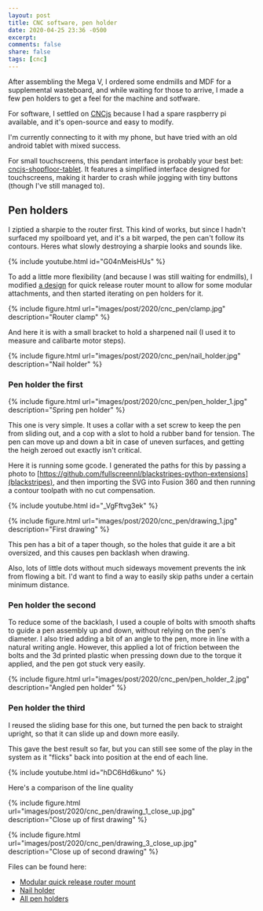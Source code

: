 ```yaml
---
layout: post
title: CNC software, pen holder
date: 2020-04-25 23:36 -0500
excerpt: 
comments: false
share: false
tags: [cnc]
---
```


After assembling the Mega V, I ordered some endmills and MDF for a supplemental wasteboard, and while waiting for those to arrive, I made a few pen holders to get a feel for the machine and sotfware.

For software, I settled on [CNCjs](https://cnc.js.org/) because I had a spare raspberry pi available, and it's open-source and easy to modify.

I'm currently connecting to it with my phone, but have tried with an old android tablet with mixed success.

For small touchscreens, this pendant interface is probably your best bet: [cncjs-shopfloor-tablet](https://github.com/cncjs/cncjs-shopfloor-tablet). It features a simplified interface designed for touchscreens, making it harder to crash while jogging with tiny buttons (though I've still managed to).


## Pen holders

I ziptied a sharpie to the router first. This kind of works, but since I hadn't surfaced my spoilboard yet, and it's a bit warped, the pen can't follow its contours. Heres what slowly destroying a sharpie looks and sounds like.

{% include youtube.html id="G04nMeisHUs" %}

To add a little more flexibility (and because I was still waiting for endmills), I modified [a design](https://www.thingiverse.com/thing:1023812) for quick release router mount to allow for some modular attachments, and then started iterating on pen holders for it.

{% include figure.html url="images/post/2020/cnc_pen/clamp.jpg" description="Router clamp" %}

And here it is with a small bracket to hold a sharpened nail (I used it to measure and calibarte motor steps).

{% include figure.html url="images/post/2020/cnc_pen/nail_holder.jpg" description="Nail holder" %}


### Pen holder the first

{% include figure.html url="images/post/2020/cnc_pen/pen_holder_1.jpg" description="Spring pen holder" %}

This one is very simple. It uses a collar with a set screw to keep the pen from sliding out, and a cop with a slot to hold a rubber band for tension. The pen can move up and down a bit in case of uneven surfaces, and getting the heigh zeroed out exactly isn't critical.

Here it is running some gcode. I generated the paths for this by passing a photo to [https://github.com/fullscreennl/blackstripes-python-extensions](blackstripes), and then importing the SVG into Fusion 360 and then running a contour toolpath with no cut compensation.

{% include youtube.html id="_VgFftvg3ek" %}

{% include figure.html url="images/post/2020/cnc_pen/drawing_1.jpg" description="First drawing" %}

This pen has a bit of a taper though, so the holes that guide it are a bit oversized, and this causes pen backlash when drawing.

Also, lots of little dots without much sideways movement prevents the ink from flowing a bit. I'd want to find a way to easily skip paths under a certain minimum distance.

### Pen holder the second

To reduce some of the backlash, I used a couple of bolts with smooth shafts to guide a pen assembly up and down, without relying on the pen's diameter. I also tried adding a bit of an angle to the pen, more in line with a natural writing angle. However, this applied a lot of friction between the bolts and the 3d printed plastic when pressing down due to the torque it applied, and the pen got stuck very easily.

{% include figure.html url="images/post/2020/cnc_pen/pen_holder_2.jpg" description="Angled pen holder" %}

### Pen holder the third

I reused the sliding base for this one, but turned the pen back to straight upright, so that it can slide up and down more easily.

This gave the best result so far, but you can still see some of the play in the system as it "flicks" back into position at the end of each line.

{% include youtube.html id="hDC6Hd6kuno" %}


Here's a comparison of the line quality

{% include figure.html url="images/post/2020/cnc_pen/drawing_1_close_up.jpg" description="Close up of first drawing" %}

{% include figure.html url="images/post/2020/cnc_pen/drawing_3_close_up.jpg" description="Close up of second drawing" %}

Files can be found here:

* [Modular quick release router mount](https://www.prusaprinters.org/prints/28450-modular-dewalt-dwp611-router-collar-quick-release)
* [Nail holder](https://www.prusaprinters.org/prints/28454)
* [All pen holders](https://www.prusaprinters.org/prints/28455)